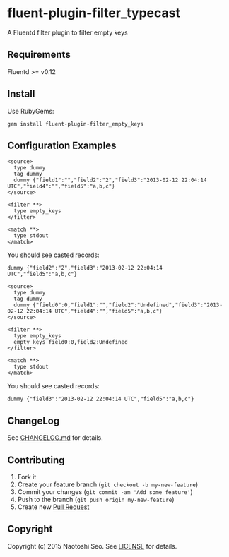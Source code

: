 # fluent-plugin-filter_typecast

A Fluentd filter plugin to filter empty keys

## Requirements

Fluentd >= v0.12

## Install

Use RubyGems:

```
gem install fluent-plugin-filter_empty_keys
```

## Configuration Examples

```
<source>
  type dummy
  tag dummy
  dummy {"field1":"","field2":"2","field3":"2013-02-12 22:04:14 UTC","field4":"","field5":"a,b,c"}
</source>

<filter **>
  type empty_keys
</filter>

<match **>
  type stdout
</match>
```

You should see casted records:
```
dummy {"field2":"2","field3":"2013-02-12 22:04:14 UTC","field5":"a,b,c"}
```

```
<source>
  type dummy
  tag dummy
  dummy {"field0":0,"field1":"","field2":"Undefined","field3":"2013-02-12 22:04:14 UTC","field4":"","field5":"a,b,c"}
</source>

<filter **>
  type empty_keys
  empty_keys field0:0,field2:Undefined
</filter>

<match **>
  type stdout
</match>
```

You should see casted records:
```
dummy {"field3":"2013-02-12 22:04:14 UTC","field5":"a,b,c"}
```

## ChangeLog

See [CHANGELOG.md](CHANGELOG.md) for details.

## Contributing

1. Fork it
2. Create your feature branch (`git checkout -b my-new-feature`)
3. Commit your changes (`git commit -am 'Add some feature'`)
4. Push to the branch (`git push origin my-new-feature`)
5. Create new [Pull Request](../../pull/new/master)

## Copyright

Copyright (c) 2015 Naotoshi Seo. See [LICENSE](LICENSE) for details.
